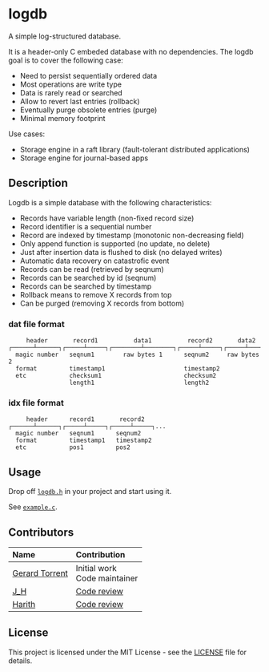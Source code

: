 # logdb

A simple log-structured database.

It is a header-only C embeded database with no dependencies. 
The logdb goal is to cover the following case:

* Need to persist sequentially ordered data
* Most operations are write type
* Data is rarely read or searched
* Allow to revert last entries (rollback)
* Eventually purge obsolete entries (purge)
* Minimal memory footprint

Use cases:
* Storage engine in a raft library (fault-tolerant distributed applications)
* Storage engine for journal-based apps

## Description

Logdb is a simple database with the following characteristics:

* Records have variable length (non-fixed record size)
* Record identifier is a sequential number
* Record are indexed by timestamp (monotonic non-decreasing field)
* Only append function is supported (no update, no delete)
* Just after insertion data is flushed to disk (no delayed writes)
* Automatic data recovery on catastrofic event
* Records can be read (retrieved by seqnum)
* Records can be searched by id (seqnum)
* Records can be searched by timestamp
* Rollback means to remove X records from top
* Can be purged (removing X records from bottom)

### dat file format

```
     header       record1          data1          record2       data2
┌──────┴──────┐┌─────┴─────┐┌────────┴────────┐┌─────┴─────┐┌─────┴─────┐...
  magic number   seqnum1        raw bytes 1      seqnum2     raw bytes 2
  format         timestamp1                      timestamp2
  etc            checksum1                       checksum2
                 length1                         length2
```

### idx file format

```
     header      record1       record2
┌──────┴──────┐┌─────┴─────┐┌─────┴─────┐...
  magic number   seqnum1      seqnum2
  format         timestamp1   timestamp2
  etc            pos1         pos2
```

## Usage

Drop off [`logdb.h`](logdb.h) in your project and start using it.

See [`example.c`](example.c).

## Contributors

| Name | Contribution |
|:-----|:-------------|
| [Gerard Torrent](https://github.com/torrentg/) | Initial work<br/>Code maintainer|
| [J_H](https://codereview.stackexchange.com/users/145459/j-h) | [Code review ](https://codereview.stackexchange.com/questions/291660/a-c-header-only-log-structured-database) |
| [Harith](https://codereview.stackexchange.com/users/265278/harith) | [Code review ](https://codereview.stackexchange.com/questions/291660/a-c-header-only-log-structured-database) |

## License

This project is licensed under the MIT License - see the [LICENSE](LICENSE) file for details.

